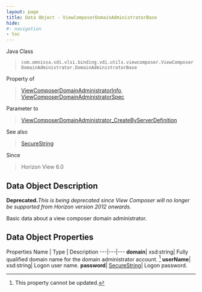 ```yaml
---
layout: page
title: Data Object - ViewComposerDomainAdministratorBase
hide:
#- navigation
- toc
---
```






Java Class
> `com.omnissa.vdi.vlsi.binding.vdi.utils.viewcomposer.ViewComposerDomainAdministrator.DomainAdministratorBase`

Property of
> [ViewComposerDomainAdministratorInfo](vdi.utils.viewcomposer.ViewComposerDomainAdministrator.ViewComposerDomainAdministratorInfo.md#field_detail), [ViewComposerDomainAdministratorSpec](vdi.utils.viewcomposer.ViewComposerDomainAdministrator.ViewComposerDomainAdministratorSpec.md#field_detail)

Parameter to
> [ViewComposerDomainAdministrator_CreateByServerDefinition](vdi.utils.viewcomposer.ViewComposerDomainAdministrator.md#createByServerDefinition)

See also
> [SecureString](vdi.util.SecureString.md)

Since
> Horizon View 6.0


## Data Object Description

**Deprecated.**_This is being deprecated since View Composer will no longer be supported from Horizon version 2012 onwards._

Basic data about a view composer domain administrator.

## Data Object Properties
Properties
Name |  Type |  Description
---|---|---
**domain**|  xsd:string|  Fully qualified domain name for the domain administrator account. [^2]
**userName**|  xsd:string|  Logon user name.
**password**| [SecureString](vdi.util.SecureString.md)|  Logon password.
 


 


[^2]: This property cannot be updated.